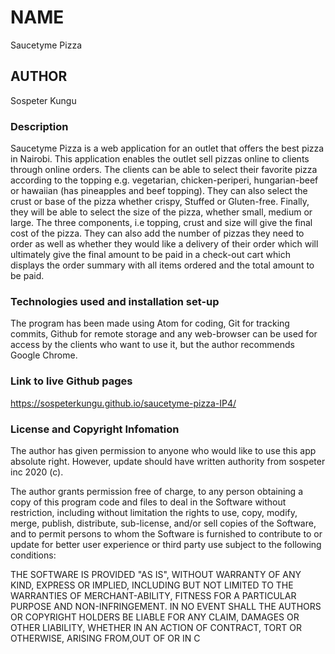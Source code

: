 # NAME
Saucetyme Pizza

## AUTHOR
Sospeter Kungu

### Description
Saucetyme Pizza is a web application for an outlet that offers the best pizza in Nairobi. This application enables the outlet sell pizzas online to clients through online orders. The clients can be able to select their favorite pizza according to the topping e.g. vegetarian, chicken-periperi, hungarian-beef or hawaiian (has pineapples and beef topping). They can also select the crust or base of the pizza whether crispy, Stuffed or Gluten-free. Finally, they will be able to select the size of the pizza, whether small, medium or large. The three components, i.e topping, crust and size will give the final cost of the pizza. They can also add the number of pizzas they need to order as well as whether they would like a delivery of their order which will ultimately give the final amount to be paid in a check-out cart which displays the order summary with all items ordered and the total amount to be paid.

### Technologies used and installation set-up
The program has been made using Atom for coding, Git for tracking commits, Github for remote storage and any web-browser can be used for access by the clients who want to use it, but the author recommends Google Chrome.

### Link to live Github pages
https://sospeterkungu.github.io/saucetyme-pizza-IP4/

### License and Copyright Infomation
The author has given permission to anyone who would like to use this app absolute right. However, update should have written authority from sospeter inc 2020 (c).

The author grants permission free of charge, to any person obtaining a copy of this program code and files to deal
in the Software without restriction, including without limitation the rights to use, copy, modify, merge, publish, distribute, sub-license, and/or sell copies of the Software, and to permit persons to whom the Software is furnished
to contribute to or update for better user experience or third party use subject to the following conditions:

THE SOFTWARE IS PROVIDED "AS IS", WITHOUT WARRANTY OF ANY KIND, EXPRESS OR IMPLIED, INCLUDING BUT NOT LIMITED TO THE WARRANTIES OF MERCHANT-ABILITY, FITNESS FOR A PARTICULAR PURPOSE AND NON-INFRINGEMENT. IN NO EVENT SHALL THE
AUTHORS OR COPYRIGHT HOLDERS BE LIABLE FOR ANY CLAIM, DAMAGES OR OTHER LIABILITY, WHETHER IN AN ACTION OF CONTRACT, TORT OR OTHERWISE, ARISING FROM,OUT OF OR IN C

